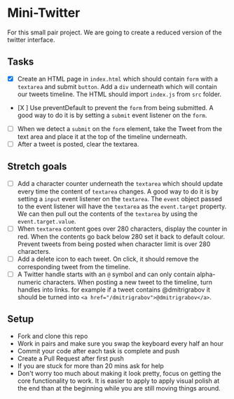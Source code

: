 # Mini-Twitter

For this small pair project. We are going to create a reduced version of the twitter interface.

## Tasks

- [x] Create an HTML page in `index.html` which should contain `form` with a `textarea` and submit `button`. Add a `div` underneath which will contain our tweets timeline. The HTML should import `index.js` from `src` folder.
- [X ] Use preventDefault to prevent the `form` from being submitted. A good way to do it is by setting a `submit` event listener on the `form`.
- [ ] When we detect a `submit` on the `form` element, take the Tweet from the text area and place it at the top of the timeline underneath.
- [ ] After a tweet is posted, clear the textarea.

## Stretch goals

- [ ] Add a character counter underneath the `textarea` which should update every time the content of `textarea` changes. A good way to do it is by setting a `input` event listener on the `textarea`. The `event` object passed to the event listener will have the `textarea` as the `event.target` property. We can then pull out the contents of the `textarea` by using the `event.target.value`.
- [ ] When `textarea` content goes over 280 characters, display the counter in red. When the contents go back below 280 set it back to default colour. Prevent tweets from being posted when character limit is over 280 characters.
- [ ] Add a delete icon to each tweet. On click, it should remove the corresponding tweet from the timeline.
- [ ] A Twitter handle starts with an `@` symbol and can only contain alpha-numeric characters. When posting a new tweet to the timeline, turn handles into links. for example if a tweet contains @dmitrigrabov it should be turned into `<a href="/dmitrigrabov">@dmitrigrabov</a>`.

## Setup

- Fork and clone this repo
- Work in pairs and make sure you swap the keyboard every half an hour
- Commit your code after each task is complete and push
- Create a Pull Request after first push
- If you are stuck for more than 20 mins ask for help
- Don't worry too much about making it look pretty, focus on getting the core functionality to work. It is easier to apply to apply visual polish at the end than at the beginning while you are still moving things around.
